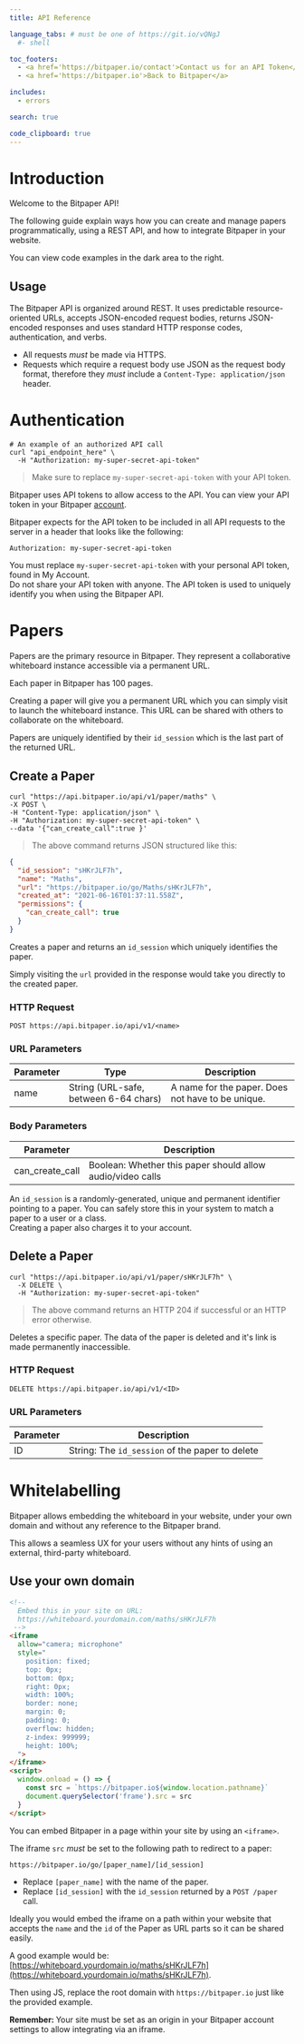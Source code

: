 ```yaml
---
title: API Reference

language_tabs: # must be one of https://git.io/vQNgJ
  #- shell

toc_footers:
  - <a href='https://bitpaper.io/contact'>Contact us for an API Token</a>
  - <a href='https://bitpaper.io'>Back to Bitpaper</a>

includes:
  - errors

search: true

code_clipboard: true
---
```


# Introduction

Welcome to the Bitpaper API!

The following guide explain ways how you can create and manage papers
programmatically, using a REST API, and how to integrate
Bitpaper in your website.

You can view code examples in the dark area to the right.

## Usage

The Bitpaper API is organized around REST. It uses predictable
resource-oriented URLs, accepts JSON-encoded request bodies,
returns JSON-encoded responses and uses standard HTTP response codes,
authentication, and verbs.

- All requests *must* be made via HTTPS.
- Requests which require a request body use JSON as the request body format,
  therefore they *must* include a `Content-Type: application/json` header.

# Authentication

```shell
# An example of an authorized API call
curl "api_endpoint_here" \
  -H "Authorization: my-super-secret-api-token"
```

> Make sure to replace `my-super-secret-api-token` with your API token.

Bitpaper uses API tokens to allow access to the API.
You can view your API token in your Bitpaper
[account](http://bitpaper.io/account#developers).

Bitpaper expects for the API token to be included in all API requests to the
server in a header that looks like the following:

`Authorization: my-super-secret-api-token`

<aside class="notice">
  You must replace <code>my-super-secret-api-token</code> with your personal
  API token, found in My Account.
</aside>

<aside class="warning">
  Do not share your API token with anyone. The API token is used to uniquely
  identify you when using the Bitpaper API.
</aside>

# Papers

Papers are the primary resource in Bitpaper. They represent a collaborative
whiteboard instance accessible via a permanent URL.

Each paper in Bitpaper has 100 pages.

Creating a paper will give you a permanent URL which you can simply visit to
launch the whiteboard instance. This URL can be shared with others to
collaborate on the whiteboard.

Papers are uniquely identified by their `id_session` which is the last
part of the returned URL.

## Create a Paper

```shell
curl "https://api.bitpaper.io/api/v1/paper/maths" \
-X POST \
-H "Content-Type: application/json" \
-H "Authorization: my-super-secret-api-token" \
--data '{"can_create_call":true }'
```

> The above command returns JSON structured like this:

```json
{
  "id_session": "sHKrJLF7h",
  "name": "Maths",
  "url": "https://bitpaper.io/go/Maths/sHKrJLF7h",
  "created_at": "2021-06-16T01:37:11.558Z",
  "permissions": {
    "can_create_call": true
  }
}
```

Creates a paper and returns an `id_session` which uniquely
identifies the paper.

Simply visiting the `url` provided in the response would take you directly to
the created paper.

### HTTP Request

`POST https://api.bitpaper.io/api/v1/<name>`

### URL Parameters

Parameter | Type | Description
--------- | ---- | -----------
name | String (URL-safe, between 6-64 chars) | A name for the paper. Does not have to be unique.

### Body Parameters

Parameter | Description
--------- | -----------
can_create_call | Boolean: Whether this paper should allow audio/video calls

<aside class="notice">
An <code>id_session</code> is a randomly-generated, unique and permanent
identifier pointing to a paper.
You can safely store this in your system to match a paper to a user or a class.
</aside>

<aside class="warning">
  Creating a paper also charges it to your account.
</aside>

## Delete a Paper

```shell
curl "https://api.bitpaper.io/api/v1/paper/sHKrJLF7h" \
  -X DELETE \
  -H "Authorization: my-super-secret-api-token"
```

> The above command returns an HTTP 204 if successful or an HTTP error
> otherwise.

Deletes a specific paper. The data of the paper is deleted and it's link
is made permanently inaccessible.

### HTTP Request

`DELETE https://api.bitpaper.io/api/v1/<ID>`

### URL Parameters

Parameter | Description
--------- | -----------
ID | String: The `id_session` of the paper to delete

# Whitelabelling

Bitpaper allows embedding the whiteboard in your website, under your own domain
and  without any reference to the Bitpaper brand.

This allows a seamless UX for your users without any hints of using an external,
third-party whiteboard.

## Use your own domain

```html
<!--
  Embed this in your site on URL:
  https://whiteboard.yourdomain.com/maths/sHKrJLF7h
 -->
<iframe
  allow="camera; microphone"
  style="
    position: fixed;
    top: 0px;
    bottom: 0px;
    right: 0px;
    width: 100%;
    border: none;
    margin: 0;
    padding: 0;
    overflow: hidden;
    z-index: 999999;
    height: 100%;
  ">
</iframe>
<script>
  window.onload = () => {
    const src = `https://bitpaper.io${window.location.pathname}`
    document.querySelector('frame').src = src
  }
</script>
```

You can embed Bitpaper in a page within your site by using an `<iframe>`.

The iframe `src` *must* be set to the following path to redirect to a paper:

`https://bitpaper.io/go/[paper_name]/[id_session]`

- Replace `[paper_name]` with the name of the paper.
- Replace `[id_session]` with the `id_session` returned by a `POST /paper`
  call.

Ideally you would embed the iframe on a path within your website that accepts
the `name` and the `id` of the Paper as URL parts so it can be shared easily.

A good example would be: [https://whiteboard.yourdomain.io/maths/sHKrJLF7h](https://whiteboard.yourdomain.io/maths/sHKrJLF7h).

Then using JS, replace the root domain with `https://bitpaper.io` just
like the provided example.

<aside class="warning">
  <strong> Remember: </strong> Your site must be set as an origin in your
  Bitpaper account settings to allow integrating via an iframe.
</aside>
